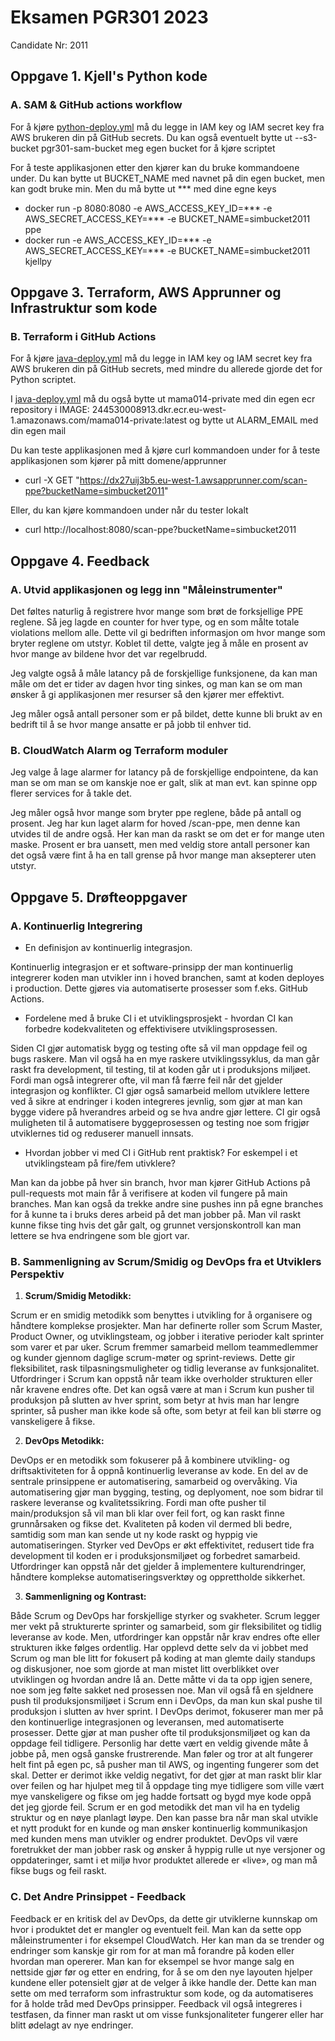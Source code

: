 # Eksamen PGR301 2023

Candidate Nr: 2011

## Oppgave 1. Kjell's Python kode
### A. SAM & GitHub actions workflow
For å kjøre [python-deploy.yml](.github/workflows/python-deploy.yml) må du legge in IAM key og IAM secret key fra AWS brukeren din på GitHub secrets. Du kan også eventuelt bytte ut --s3-bucket pgr301-sam-bucket meg egen bucket for å kjøre scriptet

For å teste applikasjonen etter den kjører kan du bruke kommandoene under. Du kan bytte ut BUCKET_NAME med navnet på din egen bucket, men kan godt bruke min. Men du må bytte ut *** med dine egne keys
* docker run -p 8080:8080 -e AWS_ACCESS_KEY_ID=*** -e AWS_SECRET_ACCESS_KEY=*** -e BUCKET_NAME=simbucket2011 ppe
* docker run -e AWS_ACCESS_KEY_ID=***  -e AWS_SECRET_ACCESS_KEY=***  -e BUCKET_NAME=simbucket2011 kjellpy


## Oppgave 3. Terraform, AWS Apprunner og Infrastruktur som kode
### B. Terraform i GitHub Actions
For å kjøre [java-deploy.yml](.github/workflows/java-deploy.yml) må du legge in IAM key og IAM secret key fra AWS brukeren din på GitHub secrets, med mindre du allerede gjorde det for Python scriptet. 

I [java-deploy.yml](.github/workflows/java-deploy.yml) må du også bytte ut mama014-private med din egen ecr repository i IMAGE: 244530008913.dkr.ecr.eu-west-1.amazonaws.com/mama014-private:latest og bytte ut ALARM_EMAIL med din egen mail

Du kan teste applikasjonen med å kjøre curl kommandoen under for å teste applikasjonen som kjører på mitt domene/apprunner
* curl -X GET "https://dx27uij3b5.eu-west-1.awsapprunner.com/scan-ppe?bucketName=simbucket2011"

Eller, du kan kjøre kommandoen under når du tester lokalt
* curl http://localhost:8080/scan-ppe?bucketName=simbucket2011

## Oppgave 4. Feedback
### A. Utvid applikasjonen og legg inn "Måleinstrumenter"

Det føltes naturlig å registrere hvor mange som brøt de forksjellige PPE reglene. Så jeg lagde en counter for hver type, og en som målte totale violations mellom alle.
Dette vil gi bedriften informasjon om hvor mange som bryter reglene om utstyr.
Koblet til dette, valgte jeg å måle en prosent av hvor mange av bildene hvor det var regelbrudd. 

Jeg valgte også å måle latancy på de forskjellige funksjonene, da kan man måle om det er tider av dagen hvor ting sinkes, og man kan se om man ønsker å gi applikasjonen mer resurser så den kjører mer effektivt.

Jeg måler også antall personer som er på bildet, dette kunne bli brukt av en bedrift til å se hvor mange ansatte er på jobb til enhver tid. 


### B. CloudWatch Alarm og Terraform moduler
Jeg valge å lage alarmer for latancy på de forskjellige endpointene, da kan man se om man se om kanskje noe er galt, slik at man evt. kan spinne opp flerer services for å takle det. 

Jeg måler også hvor mange som bryter ppe reglene, både på antall og prosent. Jeg har kun laget alarm for hoved /scan-ppe, men denne kan utvides til de andre også. Her kan man da raskt se om det er for mange uten maske. Prosent er bra uansett, men med veldig store antall personer kan det også være fint å ha en tall grense på hvor mange man aksepterer uten utstyr. 

## Oppgave 5. Drøfteoppgaver
### A. Kontinuerlig Integrering
- En definisjon av kontinuerlig integrasjon.

Kontinuerlig integrasjon er et software-prinsipp der man kontinuerlig integrerer koden man utvikler inn i hoved branchen, samt at koden deployes i production. Dette gjøres via automatiserte prosesser som f.eks. GitHub Actions.

- Fordelene med å bruke CI i et utviklingsprosjekt - hvordan CI kan forbedre kodekvaliteten og effektivisere utviklingsprosessen.

Siden CI gjør automatisk bygg og testing ofte så vil man oppdage feil og bugs raskere. Man vil også ha en mye raskere utviklingssyklus, da man går raskt fra development, til testing, til at koden går ut i produksjons miljøet. Fordi man også integrerer ofte, vil man få færre feil når det gjelder integrasjon og konflikter. CI gjør også samarbeid mellom utviklere lettere ved å sikre at endringer i koden integreres jevnlig, som gjør at man kan bygge videre på hverandres arbeid og se hva andre gjør lettere. CI gir også muligheten til å automatisere byggeprosessen og testing noe som frigjør utviklernes tid og reduserer manuell innsats.

- Hvordan jobber vi med CI i GitHub rent praktisk? For eskempel i et utviklingsteam på fire/fem utivklere?

Man kan da jobbe på hver sin branch, hvor man kjører GitHub Actions på pull-requests mot main får å verifisere at koden vil fungere på main branches. Man kan også da trekke andre sine pushes inn på egne branches for å kunne ta i bruks deres arbeid på det man jobber på. Man vil raskt kunne fikse ting hvis det går galt, og grunnet versjonskontroll kan man lettere se hva endringene som ble gjort var.
### B. Sammenligning av Scrum/Smidig og DevOps fra et Utviklers Perspektiv
1. **Scrum/Smidig Metodikk:**

Scrum er en smidig metodikk som benyttes i utvikling for å organisere og håndtere komplekse prosjekter. Man har definerte roller som Scrum Master, Product Owner, og utviklingsteam, og jobber i iterative perioder kalt sprinter som varer et par uker. Scrum fremmer samarbeid mellom teammedlemmer og kunder gjennom daglige scrum-møter og sprint-reviews. Dette gir fleksibilitet, rask tilpasningsmuligheter og tidlig leveranse av funksjonalitet. Utfordringer i Scrum kan oppstå når team ikke overholder strukturen eller når kravene endres ofte. Det kan også være at man i Scrum kun pusher til produksjon på slutten av hver sprint, som betyr at hvis man har lengre sprinter, så pusher man ikke kode så ofte, som betyr at feil kan bli større og vanskeligere å fikse.

2. **DevOps Metodikk:**

DevOps er en metodikk som fokuserer på å kombinere utvikling- og driftsaktiviteten for å oppnå kontinuerlig leveranse av kode. En del av de sentrale prinsippene er automatisering, samarbeid og overvåking. Via automatisering gjør man bygging, testing, og deplyoment, noe som bidrar til raskere leveranse og kvalitetssikring. Fordi man ofte pusher til main/produksjon så vil man bli klar over feil fort, og kan raskt finne grunnårsaken og fikse det. Kvaliteten på koden vil dermed bli bedre, samtidig som man kan sende ut ny kode raskt og hyppig vie automatiseringen. Styrker ved DevOps er økt effektivitet, redusert tide fra development til koden er i produksjonsmiljøet og forbedret samarbeid. Utfordringer kan oppstå når det gjelder å implementere kulturendringer, håndtere komplekse automatiseringsverktøy og opprettholde sikkerhet.

3. **Sammenligning og Kontrast:**

Både Scrum og DevOps har forskjellige styrker og svakheter. Scrum legger mer vekt på strukturerte sprinter og samarbeid, som gir fleksibilitet og tidlig leveranse av kode. Men, utfordringer kan oppstår når krav endres ofte eller strukturen ikke følges ordentlig. Har opplevd dette selv da vi jobbet med Scrum og man ble litt for fokusert på koding at man glemte daily standups og diskusjoner, noe som gjorde at man mistet litt overblikket over utviklingen og hvordan andre lå an. Dette måtte vi da ta opp igjen senere, noe som jeg følte sakket ned prosessen noe. Man vil også få en sjeldnere push til produksjonsmiljøet i Scrum enn i DevOps, da man kun skal pushe til produksjon i slutten av hver sprint. I DevOps derimot, fokuserer man mer på den kontinuerlige integrasjonen og leveransen, med automatiserte prosesser. Dette gjør at man pusher ofte til produksjonsmiljøet og kan da oppdage feil tidligere. Personlig har dette vært en veldig givende måte å jobbe på, men også ganske frustrerende. Man føler og tror at alt fungerer helt fint på egen pc, så pusher man til AWS, og ingenting fungerer som det skal. Detter er derimot ikke veldig negativt, for det gjør at man raskt blir klar over feilen og har hjulpet meg til å oppdage ting mye tidligere som ville vært mye vanskeligere og fikse om jeg hadde fortsatt og bygd mye kode oppå det jeg gjorde feil. Scrum er en god metodikk det man vil ha en tydelig struktur og en nøye planlagt løype. Den kan passe bra når man skal utvikle et nytt produkt for en kunde og man ønsker kontinuerlig kommunikasjon med kunden mens man utvikler og endrer produktet. DevOps vil være foretrukket der man jobber rask og ønsker å hyppig rulle ut nye versjoner og oppdateringer, samt i et miljø hvor produktet allerede er «live», og man må fikse bugs og feil raskt.

### C. Det Andre Prinsippet - Feedback
Feedback er en kritisk del av DevOps, da dette gir utviklerne kunnskap om hvor i produktet det er mangler og eventuelt feil. Man kan da sette opp måleinstrumenter i for eksempel CloudWatch. Her kan man da se trender og endringer som kanskje gir rom for at man må forandre på koden eller hvordan man opererer. Man kan for eksempel se hvor mange salg en nettside gjør før og etter en endring, for å se om den nye layouten hjelper kundene eller potensielt gjør at de velger å ikke handle der. Dette kan man sette om med terraform som infrastruktur som kode, og da automatiseres for å holde tråd med DevOps prinsipper. Feedback vil også integreres i testfasen, da finner man raskt ut om visse funksjonaliteter fungerer eller har blitt ødelagt av nye endringer.
